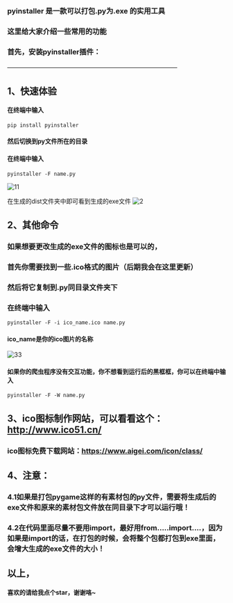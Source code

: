 ### pyinstaller 是一款可以打包.py为.exe 的实用工具


### 这里给大家介绍一些常用的功能
### 首先，安装pyinstaller插件：
————————————————————————————
## 1、快速体验
#### 在终端中输入
```
pip install pyinstaller
```

#### 然后切换到py文件所在的目录
#### 在终端中输入
```
pyinstaller -F name.py
```
![11](https://user-images.githubusercontent.com/79883276/132129521-12f7646f-4c51-4131-bfa5-a69e5e92fbf0.png)

在生成的dist文件夹中即可看到生成的exe文件
![2](https://user-images.githubusercontent.com/79883276/132129525-d087968e-0aa5-4396-949a-a121fb0814bf.png)

## 2、其他命令
### 如果想要更改生成的exe文件的图标也是可以的，
### 首先你需要找到一些.ico格式的图片（后期我会在这里更新）
### 然后将它复制到.py同目录文件夹下
### 在终端中输入

```
pyinstaller -F -i ico_name.ico name.py
```
#### ico_name是你的ico图片的名称
![33](https://user-images.githubusercontent.com/79883276/132129591-7f28ca36-668c-4a89-bd2c-b5d37340ac5b.png)


#### 如果你的爬虫程序没有交互功能，你不想看到运行后的黑框框，你可以在终端中输入
```
pyinstaller -F -W name.py
```
## 3、ico图标制作网站，可以看看这个：http://www.ico51.cn/
### ico图标免费下载网站：https://www.aigei.com/icon/class/

## 4、注意：
### 4.1如果是打包pygame这样的有素材包的py文件，需要将生成后的exe文件和原来的素材包文件放在同目录下才可以运行哦！
### 4.2在代码里面尽量不要用import，最好用from.....import....，因为如果是import的话，在打包的时候，会将整个包都打包到exe里面，会增大生成的exe文件的大小！

## 以上，
#### 喜欢的请给我点个star，谢谢咯~
